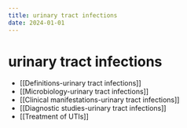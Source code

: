 ```yaml
---
title: urinary tract infections
date: 2024-01-01
---
```


# urinary tract infections

- [[Definitions-urinary tract infections]]
- [[Microbiology-urinary tract infections]]
- [[Clinical manifestations-urinary tract infections]]
- [[Diagnostic studies-urinary tract infections]]
- [[Treatment of UTIs]]
